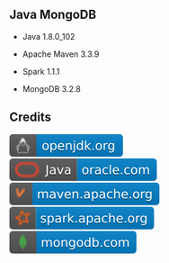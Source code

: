 Java MongoDB
------------

- Java 1.8.0_102

- Apache Maven 3.3.9

- Spark 1.1.1

- MongoDB 3.2.8

Credits
-------
[![image](
Credits/openjdk.org.svg?raw=true)](https://openjdk.org/)  
[![image](
Credits/Java-oracle.com.svg?raw=true)](https://oracle.com/java/)  
[![image](
Credits/maven.apache.org.svg?raw=true)](https://maven.apache.org/)  
[![image](
Credits/spark.apache.org.svg?raw=true)](https://spark.apache.org/)  
[![image](
Credits/mongodb.com.svg?raw=true)](https://mongodb.com/)